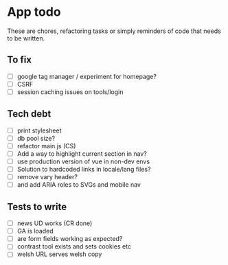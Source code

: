 # App todo

These are chores, refactoring tasks or simply reminders of code that needs to be written.

## To fix
- [ ] google tag manager / experiment for homepage?
- [ ] CSRF
- [ ] session caching issues on tools/login

## Tech debt
- [ ] print stylesheet
- [ ] db pool size?
- [ ] refactor main.js (CS)
- [ ] Add a way to highlight current section in nav?
- [ ] use production version of vue in non-dev envs
- [ ] Solution to hardcoded links in locale/lang files? 
- [ ] remove vary header?
- [ ] and add ARIA roles to SVGs and mobile nav

## Tests to write
 - [ ] news UD works (CR done)
 - [ ] GA is loaded
 - [ ] are form fields working as expected?
 - [ ] contrast tool exists and sets cookies etc
 - [ ] welsh URL serves welsh copy